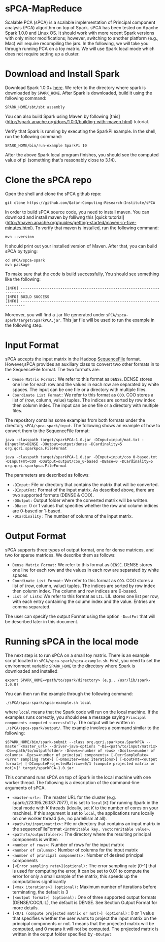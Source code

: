 sPCA-MapReduce
===========

Scalable PCA (sPCA) is a scalable implementation of Principal component analysis (PCA) algorithm on top of Spark. sPCA has been tested on Apache Spark 1.0.0 and Linux OS. It should work with more recent Spark versions with only minor modifications; however, switching to another platform (e.g., Mac) will require recompiling the jars. In the following, we will take you through running PCA on a toy matrix. We will use Spark local mode which does not require setting up a cluster.

Download and Install Spark
==========================

Download  Spark 1.0.0+ [here](https://spark.apache.org/downloads.html). We refer to the directory where spark is downloaded by `SPARK_HOME`. After Spark is downloaded, build it using the following command:
```
SPARK_HOME/sbt/sbt assembly
```

You can also build Spark using Maven by following [this] (http://spark.apache.org/docs/1.0.0/building-with-maven.html) tutorial.

Verify that Spark is running by executing the SparkPi example. In the shell, run the following command:
```
SPARK_HOME/bin/run-example SparkPi 10
```
After the above Spark local program finishes, you should see the computed value of pi (something that's reasonably close to 3.14).

Clone the sPCA repo
==========================
Open the shell and clone the sPCA github repo:
```
git clone https://github.com/Qatar-Computing-Research-Institute/sPCA
```
In order to build sPCA source code, you need to install maven. You can download and install maven by folliwng this [quick tutorial] (http://maven.apache.org/guides/getting-started/maven-in-five-minutes.html). To verify that maven is installed, run the following 
command:
```
mvn --version
```
It should print out your installed version of Maven. After that, you can build sPCA by typing:

```
cd sPCA/spca-spark
mvn package
```
To make sure that the code is build successfully, You should see something like the following:
```
[INFO] ------------------------------------------------------------------------
[INFO] BUILD SUCCESS
[INFO] ------------------------------------------------------------------------
```
Moreover, you will find a .jar file generated under `sPCA/spca-spark/target/SparkPCA.jar`. This jar file will be used to run the example in the following step.

Input Format
=====================================
sPCA accepts the input matrix in the Hadoop [SequenceFile](http://hadoop.apache.org/docs/r2.6.0/api/org/apache/hadoop/io/SequenceFile.html) format. However,sPCA provides an auxiliary class to convert two other formats in to the SequenceFile format. The two formats are:
- `Dense Matrix Format:` We refer to this format as `DENSE`. DENSE stores one line for each row and the values in each row are separated by white spaces. The input can be one file or a directory with multiple files.
- `Coordinate List Format:` We refer to this format as `COO`. COO stores a list of (row, column, value) tuples. The indices are sorted by row index then column index. The input can be one file or a directory with multiple files.

The repository contains some examples from both formats under the directory `sPCA/spca-spark/input`. The following shows an example of how to convert them to the SequenceFile format:
```
java -classpath target/sparkPCA-1.0.jar -DInput=input/mat.txt -DInputFmt=DENSE -DOutput=output/dense -DCardinality=5 org.qcri.sparkpca.FileFormat

java -classpath target/sparkPCA-1.0.jar -DInput=input/coo_0-based.txt -DInputFmt=COO -DOutput=output/coo_0-based -DBase=0 -DCardinality=5 org.qcri.sparkpca.FileFormat
```
The parameters are described as follows:
- `-DInput:` File or directory that contains the matrix that will be converted.
- `-DInputFmt:` Format of the input matrix. As described above, there are two supported formats (DENSE & COO).
- `-DOutput:` Output folder where the converted matrix will be written.
- `-DBase:` 0 or 1 values that specifies whether the row and column indices are 0-based or 1-based.
- `-DCardinality:` The number of columns of the input matrix.


Output Format
=====================================
sPCA supports three types of output format, one for dense matrices, and two for sparse matrices. We describe them as follows:
- `Dense Matrix Format:` We refer to this format as `DENSE`. DENSE stores one line for each row and the values in each row are separated by white spaces. 
- `Coordinate List Format:` We refer to this format as `COO`. COO stores a list of (row, column, value) tuples. The indices are sorted by row index then column index. The column and row indices are 0-based.
- `List of Lists`:  We refer to this format as `LIL`. LIL stores one list per row, with each entry containing the column index and the value. Entries are comma separated.
 
The user can specify the output Format using the option `-DoutFmt` that will be described later in this document.

Running sPCA in the local mode
=====================================
The next step is to run sPCA on a small toy matrix. There is an example script located in `sPCA/spca-spark/spca-example.sh`. First, you need to set the environment variable `SPARK_HOME` to the directory where Spark is downloaded and installed:
```
export SPARK_HOME=<path/to/spark/directory> (e.g., /usr/lib/spark-1.0.0)
```
You can then run the example through the following command:
```
./sPCA/spca-spark/spca-example.sh local
```
where `local` means that the Spark code will run on the local machine. If the examples runs correctly, you should see a message saying `Principal components computed successfully`. The output will be written in `./sPCA/spca-spark/output/`.
The example involves a command similar to the following:
```
$SPARK_HOME/bin/spark-submit --class org.qcri.sparkpca.SparkPCA --master <master_url> --driver-java-options "-Di=<path/to/input/matrix> -Do=<path/to/outputfolder> -Drows=<number of rows> -Dcols=<number of columns> -Dpcs=<number of principal components> [-DerrSampleRate=<Error sampling rate>] [-DmaxIter=<max iterations>] [-DoutFmt=<output format>] [-DComputeProjectedMatrix=<0/1 (compute projected matrix or not)>]" target/sparkPCA-1.0.jar 
```
This command runs sPCA on top of Spark in the local machine with one worker thread. The following is a description of the command-line arguments of sPCA. 
- `<master-url>: `The master URL for the cluster (e.g. spark://23.195.26.187:7077), it is set to `local[K]` for running Spark in the local mode with *K* threads (ideally, set *K* to the number of cores on your machine). If this argument is set to `local`, the applications runs locally on one worker thread (i.e., no parlellism at all).
-	`<path/to/input/matrix>:` File or directory that contains an input matrix in the sequenceFileFormat `<IntWritable key, VectorWritable value>`.
-	`<path/to/outputfolder>:` The directory where the resulting principal components is written
-	`<number of rows>:` Number of rows for the input matrix 
-	`<number of columns>:` Number of columns for the input matrix 
-	`<number of principal components>:` Number of desired principal components 
-	`[<Error sampling rate>](optional):` The error sampling rate [0-1] that is used for computing the error, It can be set to 0.01 to compute the error for only a small sample of the matrix, this speeds up the computations significantly 
- `[<max iterations>] (optional):` Maximum number of iterations before terminating, the default is 3
- `[<output format>] (optional):` One of three supported output formats (DENSE/COO/LIL), the default is DENSE. See Section Output Format for more details.
- `[<0/1 (compute projected matrix or not)>] (optional)` :  0 or 1 value that specifies whether the user wants to project the input matrix on the principal components or not. 1 means that the projected matrix will be computed, and 0 means it will not be computed. The projected matrix is written in the output folder specified  by `-DOutput`
